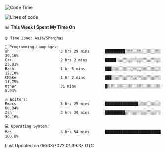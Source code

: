 <!--START_SECTION:waka-->
![Code Time](http://img.shields.io/badge/Code%20Time-635%20hrs%2034%20mins-blue)

![Lines of code](https://img.shields.io/badge/From%20Hello%20World%20I%27ve%20Written-22%20Thousand%20lines%20of%20code-blue)

📊 **This Week I Spent My Time On** 

```text
⌚︎ Time Zone: Asia/Shanghai

💬 Programming Languages: 
sh                       3 hrs 29 mins       █████████░░░░░░░░░░░░░░░░   39.16% 
C++                      2 hrs 2 mins        █████░░░░░░░░░░░░░░░░░░░░   23.01% 
Bash                     1 hr 5 mins         ███░░░░░░░░░░░░░░░░░░░░░░   12.18% 
CMake                    1 hr 2 mins         ███░░░░░░░░░░░░░░░░░░░░░░   11.75% 
Other                    31 mins             █░░░░░░░░░░░░░░░░░░░░░░░░   5.94%

🔥 Editors: 
Emacs                    5 hrs 25 mins       ███████████████░░░░░░░░░░   60.84% 
Zsh                      3 hrs 29 mins       █████████░░░░░░░░░░░░░░░░   39.16%

💻 Operating System: 
Mac                      8 hrs 54 mins       █████████████████████████   100.0%

```


 Last Updated on 06/03/2022 01:39:37 UTC
<!--END_SECTION:waka-->
